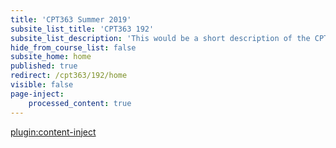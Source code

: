 ```yaml
---
title: 'CPT363 Summer 2019'
subsite_list_title: 'CPT363 192'
subsite_list_description: 'This would be a short description of the CPT363 Summer 2019 course.'
hide_from_course_list: false
subsite_home: home
published: true
redirect: /cpt363/192/home
visible: false
page-inject:
    processed_content: true
---
```


[plugin:content-inject](/cpt363/192/home/_important-reminders)
